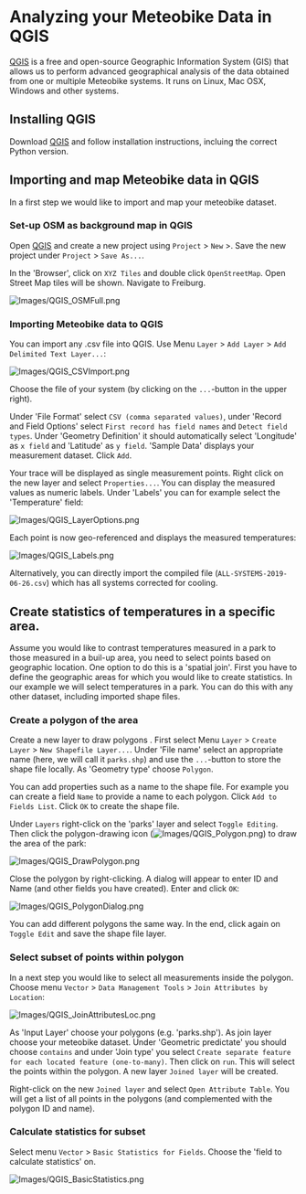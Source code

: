 # Analyzing your Meteobike Data in QGIS

[QGIS](https://qgis.org) is a free and open-source Geographic Information System (GIS) that allows us to perform advanced geographical analysis of the data obtained from one or multiple Meteobike systems. It runs on Linux, Mac OSX, Windows and other systems. 

## Installing QGIS

Download [QGIS](https://qgis.org) and follow installation instructions, incluing the correct Python version.

## Importing and map Meteobike data in QGIS

In a first step we would like to import and map your meteobike dataset.

### Set-up OSM as background map in QGIS

Open [QGIS](https://qgis.org) and create a new project using `Project` > `New` >. Save the new project under `Project` > `Save As...`. 

In the 'Browser', click on `XYZ Tiles` and double click `OpenStreetMap`. Open Street Map tiles will be shown. Navigate to Freiburg.

![Images/QGIS_OSMFull.png](Images/QGIS_OSMFull.png)

### Importing Meteobike data to QGIS

You can import any .csv file into QGIS. Use Menu `Layer` > `Add Layer` > `Add Delimited Text Layer...`:

![Images/QGIS_CSVImport.png](Images/QGIS_CSVImport.png)

Choose the file of your system (by clicking on the `...`-button in the upper right). 

 Under 'File Format' select `CSV (comma separated values)`, under 'Record and Field Options' select `First record has field names` and `Detect field types`. Under 'Geometry Definition' it should automatically select 'Longitude' as `x field` and 'Latitude' as `y field`. 'Sample Data' displays your measurement dataset. Click `Add`.

Your trace will be displayed as single measurement points. Right click on the new layer and select `Properties...`. You can display the measured values as numeric labels. Under 'Labels' you can for example select the 'Temperature' field:

![Images/QGIS_LayerOptions.png](Images/QGIS_LayerOptions.png)

Each point is now geo-referenced and displays the measured temperatures:

![Images/QGIS_Labels.png](Images/QGIS_Labels.png)

Alternatively, you can directly import the compiled file (`ALL-SYSTEMS-2019-06-26.csv`) which has all systems corrected for cooling.

## Create statistics of temperatures in a specific area.

Assume you would like to contrast temperatures measured in a park to those measured in a buil-up area, you need to select points based on geographic location. One option to do this is a 'spatial join'. First you have to define the geographic areas for which you would like to create statistics. In our example we will select temperatures in a park. You can do this with any other dataset, including imported shape files.

### Create a polygon of the area

Create a new layer to draw polygons . First select Menu `Layer` > `Create Layer` > `New Shapefile Layer...`. Under 'File name' select an appropriate name (here, we will call it `parks.shp`) and use the `...`-button to store the shape file locally. As 'Geometry type' choose `Polygon`.

You can add properties such as a name to the shape file. For example you can create a field `Name` to provide a name to each polygon. Click `Add to Fields List`. Click `OK` to create the shape file.

Under `Layers` right-click on the 'parks' layer and select `Toggle Editing`. Then click the polygon-drawing icon (![Images/QGIS_Polygon.png](Images/QGIS_Polygon.png)) to draw the area of the park:

![Images/QGIS_DrawPolygon.png](Images/QGIS_DrawPolygon.png)

Close the polygon by right-clicking. A dialog will appear to enter ID and Name (and other fields you have created). Enter and click `OK`:

![Images/QGIS_PolygonDialog.png](Images/QGIS_PolygonDialog.png)

You can add different polygons the same way. In the end, click again on `Toggle Edit` and save the shape file layer.

### Select subset of points within polygon

In a next step you would like to select all measurements inside the polygon. Choose menu `Vector` > `Data Management Tools` > `Join Attributes by Location`:

![Images/QGIS_JoinAttributesLoc.png](Images/QGIS_JoinAttributesLoc.png)

As 'Input Layer' choose your polygons (e.g. 'parks.shp'). As join layer choose your meteobike dataset. Under 'Geometric predictate' you should choose `contains` and under 'Join type' you select `Create separate feature for each located feature (one-to-many)`. Then click on `run`. This will select the points within the polygon. A new layer `Joined layer` will be created.

Right-click on the new `Joined layer` and select `Open Attribute Table`. You will get a list of all points in the polygons (and complemented with the polygon ID and name).

### Calculate statistics for subset

Select menu `Vector` > `Basic Statistics for Fields`. Choose the 'field to calculate statistics' on.

![Images/QGIS_BasicStatistics.png](Images/QGIS_BasicStatistics.png)
